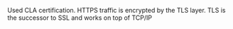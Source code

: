 Used CLA certification.
HTTPS traffic is encrypted by the TLS layer. TLS is the successor to SSL and works on top of TCP/IP